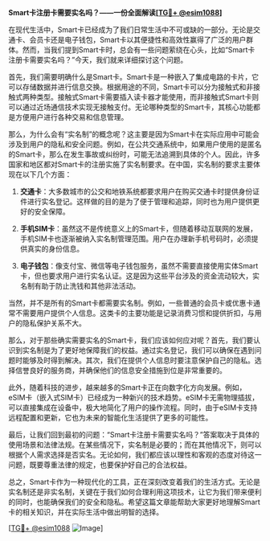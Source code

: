 **Smart卡注册卡需要实名吗？——一份全面解读[[TG💪+ @esim1088](https://t.me/s/esim1088)]**

在现代生活中，Smart卡已经成为了我们日常生活中不可或缺的一部分。无论是交通卡、会员卡还是电子钱包，Smart卡以其便捷性和高效性赢得了广泛的用户群体。然而，当我们提到Smart卡时，总会有一些问题萦绕在心头，比如“Smart卡注册卡需要实名吗？”今天，我们就来详细探讨这个问题。

首先，我们需要明确什么是Smart卡。Smart卡是一种嵌入了集成电路的卡片，它可以存储数据并进行信息交换。根据用途的不同，Smart卡可以分为接触式和非接触式两种类型。接触式Smart卡需要插入读卡器才能使用，而非接触式Smart卡则可以通过近场通信技术实现无接触支付。无论哪种类型的Smart卡，其核心功能都是方便用户进行各种交易和信息管理。

那么，为什么会有“实名制”的概念呢？这主要是因为Smart卡在实际应用中可能会涉及到用户的隐私和安全问题。例如，在公共交通系统中，如果用户使用的是匿名的Smart卡，那么在发生事故或纠纷时，可能无法追溯到具体的个人。因此，许多国家和地区都对Smart卡的注册实施了实名制要求。在中国，实名制的要求主要体现在以下几个方面：

1. **交通卡**：大多数城市的公交和地铁系统都要求用户在购买交通卡时提供身份证件进行实名登记。这样做的目的是为了便于管理和追踪，同时也为用户提供更好的安全保障。

2. **手机SIM卡**：虽然这不是传统意义上的Smart卡，但随着移动互联网的发展，手机SIM卡也逐渐被纳入实名制管理范围。用户在办理新手机号码时，必须提供真实的身份信息。

3. **电子钱包**：像支付宝、微信等电子钱包服务，虽然不需要直接使用实体Smart卡，但也要求用户进行实名认证。这是因为这些平台涉及的资金流动较大，实名制有助于防止洗钱和其他非法活动。

当然，并不是所有的Smart卡都需要实名制。例如，一些普通的会员卡或优惠卡通常不需要用户提供个人信息。这类卡的主要功能是记录消费习惯和提供折扣，与用户的隐私保护关系不大。

那么，对于那些确实需要实名的Smart卡，我们应该如何应对呢？首先，我们要认识到实名制是为了更好地保障我们的权益。通过实名登记，我们可以确保在遇到问题时能够及时得到解决。其次，我们在提供个人信息时要注意保护自己的隐私。选择信誉良好的服务商，并确保他们的信息安全措施到位是非常重要的。

此外，随着科技的进步，越来越多的Smart卡正在向数字化方向发展。例如，eSIM卡（嵌入式SIM卡）已经成为一种新兴的技术趋势。eSIM卡无需物理插拔，可以直接集成在设备中，极大地简化了用户的操作流程。同时，由于eSIM卡支持远程配置和更新，它也为未来的智能化生活提供了更多的可能性。

最后，让我们回到最初的问题：“Smart卡注册卡需要实名吗？”答案取决于具体的使用场景和法律法规。在某些情况下，实名制是必要的；而在其他情况下，则可以根据个人需求选择是否实名。无论如何，我们都应该以理性和客观的态度对待这一问题，既要尊重法律的规定，也要保护好自己的合法权益。

总之，Smart卡作为一种现代化的工具，正在深刻改变着我们的生活方式。无论是实名制还是非实名制，关键在于我们如何合理利用这项技术，让它为我们带来便利的同时，也能确保我们的安全和隐私。希望这篇文章能帮助大家更好地理解Smart卡的相关知识，并在实际生活中做出明智的选择。

[[TG💪+ @esim1088](https://t.me/s/esim1088) ![Image](https://i.postimg.cc/4NQfJmqS/Snipaste-2025-05-13-00-14-12.png)]